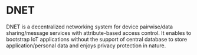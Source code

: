 # DNET
DNET is a decentralized networking system for device pairwise/data sharing/message services with attribute-based access control. It enables to bootstrap IoT applications without the support of central database to store application/personal data and enjoys privacy protection in nature.
